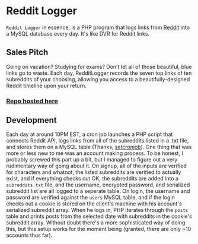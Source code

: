 # Reddit Logger
`Reddit Logger` in essence, is a PHP program that logs links from [Reddit](http://reddit.com) into a MySQL database every day. It's like DVR for Reddit links.

## Sales Pitch

Going on vacation? Studying for exams? Don't let all of those beautiful, blue links go to waste. Each day, RedditLogger records the seven top links of ten subreddits of your choosing, allowing you access to a beautifully-designed Reddit timeline upon your return.

### [Repo hosted here](http://jmkl.co/redditlogger/)


## Development

Each day at around 10PM EST, a cron job launches a PHP script that connects Reddit API, logs links from all of the subreddits listed in a .txt file, and stores them on a MySQL table (Thanks, [setcronjob](http://setcronjob.com/)). One thing that was more or less new to me was an account making process. To be honest, I probably screwed this part up a bit, but I managed to figure out a very rudimentary way of going about it. On signup, all of the inputs are verified for characters and whatnot, the listed subreddits are verified to actually exist, and if everything checks out OK, the subreddits are added into a `subreddits.txt` file, and the username, encrypted password, and serialized subreddit list are all logged to a seperate table. On login, the username and password are verified against the `users` MySQL table, and if the login checks out a cookie is stored on the client's machine with his account's serialized subreddit array. When he logs in, PHP iterates through the `posts` table and prints posts from the selected date with subreddits in the cookie's subreddit array. Without doubt there's a more sophisticated way of doing this, but this setup works for the moment being (granted, there are only ~10 accounts thus far).
